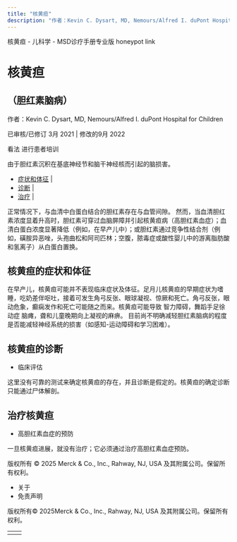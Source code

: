 ```yaml
---
title: "核黄疸"
description: "作者：Kevin C. Dysart, MD, Nemours/Alfred I. duPont Hospital for Children"
---
```


﻿核黄疸 \- 儿科学 \- MSD诊疗手册专业版 honeypot link

# 核黄疸

## （胆红素脑病）

作者：Kevin C. Dysart, MD, Nemours/Alfred I. duPont Hospital for Children

已审核/已修订 3月 2021 \| 修改的9月 2022

看法 进行患者培训

由于胆红素沉积在基底神经节和脑干神经核而引起的脑损害。

- [症状和体征](#症状和体征_v21453583_zh) \|
- [诊断](#诊断_v21453589_zh) \|
- [治疗](#治疗_v21453595_zh) \|

正常情况下，与血清中白蛋白结合的胆红素存在与血管间隙。 然而，当血清胆红素浓度显着升高时，胆红素可穿过血脑屏障并引起核黄疸病（高胆红素血症）；血清白蛋白浓度显著降低（例如，在早产儿中）；或胆红素通过竞争性结合剂（例如，磺胺异恶唑，头孢曲松和阿司匹林；空腹，脓毒症或酸性婴儿中的游离脂肪酸和氢离子）从白蛋白置换。

## 核黄疸的症状和体征

在早产儿，核黄疸可能并不表现临床症状及体征。足月儿核黄疸的早期症状为嗜睡，吃奶差伴呕吐，接着可发生角弓反张、眼球凝视、惊厥和死亡。角弓反张，眼动危象，癫痫发作和死亡可能随之而来。核黄疸可能导致 智力障碍，舞蹈手足徐动症 脑瘫，聋和儿童晚期向上凝视的麻痹。 目前尚不明确减轻胆红素脑病的程度是否能减轻神经系统的损害（如感知-运动障碍和学习困难）。

## 核黄疸的诊断

- 临床评估


这里没有可靠的测试来确定核黄疸的存在，并且诊断是假定的。核黄疸的确定诊断只能通过尸体解剖。

## 治疗核黄疸

- 高胆红素血症的预防


一旦核黄疸进展，就没有治疗；它必须通过治疗高胆红素血症预防。



版权所有 © 2025
Merck & Co., Inc., Rahway, NJ, USA 及其附属公司。保留所有权利。

- 关于
- 免责声明

版权所有© 2025Merck & Co., Inc., Rahway, NJ, USA 及其附属公司。保留所有权利。

|     |     |
| --- | --- |
|  |  |